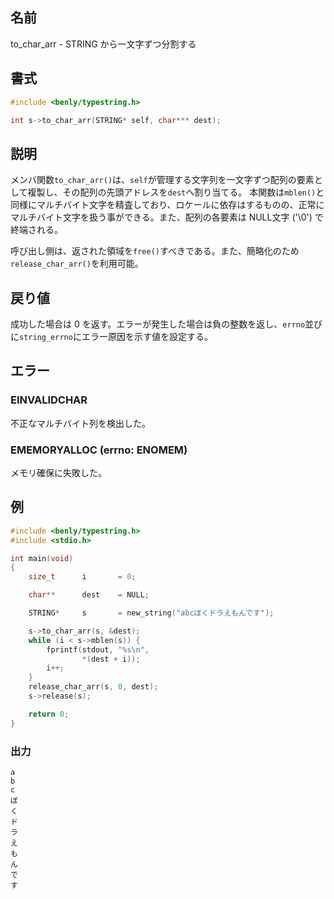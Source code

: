 ## 名前

to_char_arr - STRING から一文字ずつ分割する

## 書式

```c
#include <benly/typestring.h>

int s->to_char_arr(STRING* self, char*** dest);
```

## 説明

メンバ関数`to_char_arr()`は、`self`が管理する文字列を一文字ずつ配列の要素として複製し、その配列の先頭アドレスを`dest`へ割り当てる。
本関数は`mblen()`と同様にマルチバイト文字を精査しており、ロケールに依存はするものの、正常にマルチバイト文字を扱う事ができる。また、配列の各要素は NULL文字 ('\0') で終端される。

呼び出し側は、返された領域を`free()`すべきである。また、簡略化のため`release_char_arr()`を利用可能。

## 戻り値

成功した場合は 0 を返す。エラーが発生した場合は負の整数を返し、`errno`並びに`string_errno`にエラー原因を示す値を設定する。

## エラー

### EINVALIDCHAR

不正なマルチバイト列を検出した。

### EMEMORYALLOC (errno: ENOMEM)

メモリ確保に失敗した。

## 例

```c
#include <benly/typestring.h>
#include <stdio.h>

int main(void)
{
    size_t      i       = 0;

    char**      dest    = NULL;

    STRING*     s       = new_string("abcぼくドラえもんです");

    s->to_char_arr(s, &dest);
    while (i < s->mblen(s)) {
        fprintf(stdout, "%s\n",
                *(dest + i));
        i++;
    }
    release_char_arr(s, 0, dest);
    s->release(s);

    return 0;
}
```

### 出力

```
a
b
c
ぼ
く
ド
ラ
え
も
ん
で
す
```
